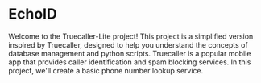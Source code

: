 # EchoID
Welcome to the Truecaller-Lite project! This project is a simplified version inspired by Truecaller, designed to help you understand the concepts of database management and python scripts. Truecaller is a popular mobile app that provides caller identification and spam blocking services. In this project, we'll create a basic phone number lookup service.

